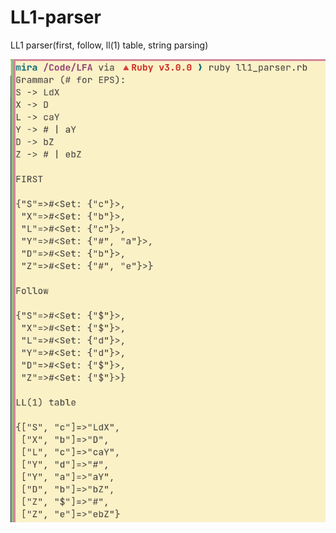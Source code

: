 # LL1-parser
LL1 parser(first, follow, ll(1) table, string parsing)

![alt text](https://github.com/ritartha017/LL1-parser/blob/main/first-follow-ll1table.png?raw=true)